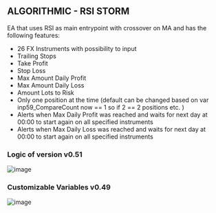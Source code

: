 ## ALGORITHMIC - RSI STORM
EA that uses RSI as main entrypoint with crossover on MA and has the following features:
 - 26 FX Instruments with possibility to input
 - Trailing Stops
 - Take Profit
 - Stop Loss
 - Max Amount Daily Profit
 - Max Amount Daily Loss
 - Amount Lots to Risk
 - Only one position at the time (default can be changed based on var inp59_CompareCount now == 1 so if 2 == 2 positions etc. )
 - Alerts when Max Daily Profit was reached and waits for next day at 00:00 to start again on all specified instruments
 - Alerts when Max Daily Loss was reached and waits for next day at 00:00 to start again on all specified instruments

### Logic of version v0.51

![image](https://user-images.githubusercontent.com/118682909/223976022-f82a2c3e-d96e-4847-addb-0cdb6b2287e6.png)

### Customizable Variables v0.49

![image](https://user-images.githubusercontent.com/118682909/223879281-3a17aa2a-137a-47d1-b53f-db236e9bf5d0.png)
 

